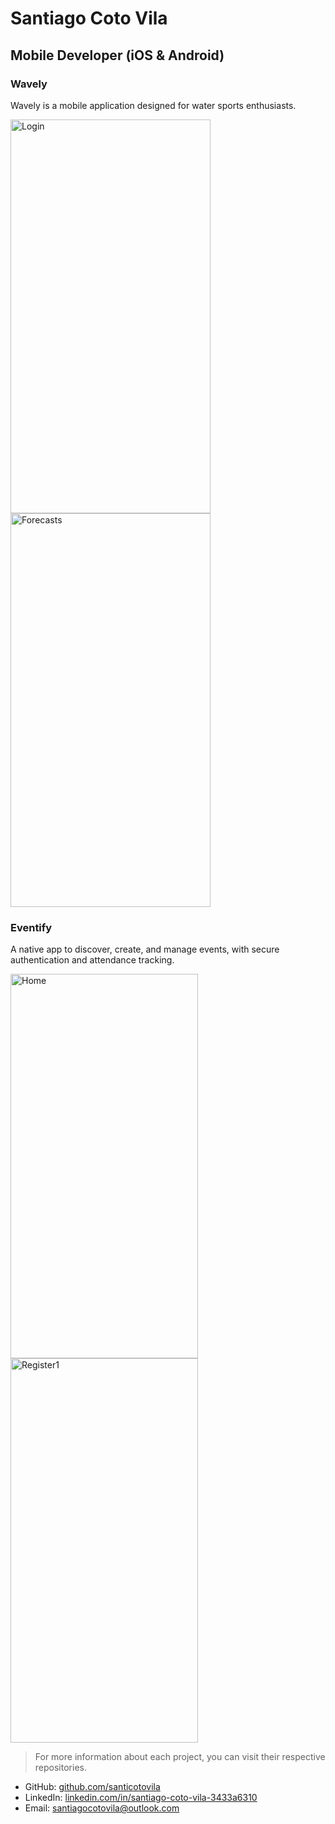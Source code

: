 
# Santiago Coto Vila
## Mobile Developer (iOS & Android)

### Wavely

Wavely is a mobile application designed for water sports enthusiasts.

<img width="320" height="630" alt="Login" src="https://github.com/user-attachments/assets/12f391e0-da70-4723-bf34-127efe23fcf5" /><img width="320" height="630" alt="Forecasts" src="https://github.com/user-attachments/assets/5cc50fc7-3ff8-488b-be82-f4a70a4d34df" />

### Eventify

A native app to discover, create, and manage events, with secure authentication and attendance tracking.

<img width="300" height="615" alt="Home" src="https://github.com/user-attachments/assets/99c4429c-cde1-4dd9-80f8-403ce24dee45" /><img width="300" height="615" alt="Register1" src="https://github.com/user-attachments/assets/9e64b237-9363-410b-80bf-a07ff6671cd8" />

>For more information about each project, you can visit their respective repositories.

- GitHub: [github.com/santicotovila](https://github.com/santicotovila)  
- LinkedIn: [linkedin.com/in/santiago-coto-vila-3433a6310](https://www.linkedin.com/in/santiago-coto-vila-3433a6310/)  
- Email: santiagocotovila@outlook.com  
